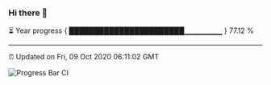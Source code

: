 ### Hi there 👋

⏳ Year progress { ███████████████████████▁▁▁▁▁▁▁ } 77.12 %

---

⏰ Updated on Fri, 09 Oct 2020 06:11:02 GMT

![Progress Bar CI](https://github.com/liununu/liununu/workflows/Progress%20Bar%20CI/badge.svg)
